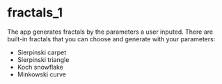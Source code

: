 # fractals_1
The app generates fractals by the parameters a user inputed.
There are built-in fractals that you can choose and generate with your parameters:
- Sierpinski carpet
- Sierpinski triangle
- Koch snowflake 
- Minkowski curve
